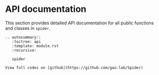 # API documentation

This section provides detailed API documentation for all public functions and classes in ``spider``.


```{eval-rst}
.. autosummary::
   :toctree: api
   :template: module.rst
   :recursive:

   spider

```


```{note}
View full codes on [github](https://github.com/gao-lab/Spider)
```
